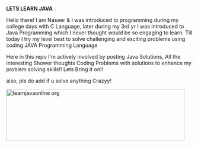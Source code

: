 **LETS LEARN JAVA** :

Hello there! I am Naseer &
I was introduced to programming during my college days with C Language, later during my 3rd yr I was introduced to Java Programming  which I never thought would be so engaging to learn.
Till today I try my level best to solve challenging and exciting problems using coding JAVA Programming Language

Here in this repo I'm actively involved by posting Java Solutions, All the interesting Shower thoughts Coding Problems with solutions to enhance my problem solving skills!!
Lets Bring it on!!



also, pls do add if u solve anything Crazyy!



<img width="481" height="140" alt="learnjavaonline org" src="https://github.com/user-attachments/assets/6e5ae6a6-4f74-4438-ac2e-a6f35531daff" />
